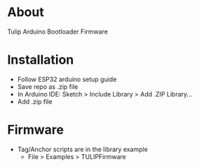 # About
Tulip Arduino Bootloader Firmware

# Installation
* Follow ESP32 arduino setup guide
* Save repo as .zip file
* In Arduino IDE: Sketch > Include Library > Add .ZIP Library...
* Add .zip file

# Firmware
* Tag/Anchor scripts are in the library example
  * File > Examples > TULIPFirmware
  
